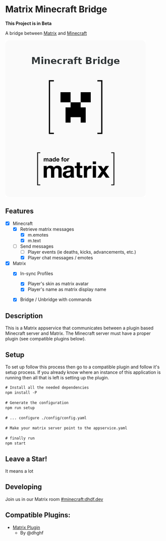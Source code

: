# Matrix Minecraft Bridge

**This Project is in Beta**

A bridge between [Matrix](https://matrix.org/) 
and [Minecraft](https://www.minecraft.net/)

![](./docs/res/made-for-matrix.png)

## Features
 - [x] Minecraft
   - [x] Retrieve matrix messages
      - [x] m.emotes
      - [x] m.text
   - [ ] Send messages
      - [ ] Player events (ie deaths, kicks, advancements, etc.)
      - [x] Player chat messages / emotes
 - [x] Matrix
   - [x] In-sync Profiles
      - [x] Player's skin as matrix avatar
      - [x] Player's name as matrix display name
   - [x] Bridge / Unbridge with commands


## Description
This is a Matrix appservice that communicates between a plugin based
Minecraft server and Matrix. The Minecraft server must have a proper
plugin (see compatible plugins below). 

## Setup
To set up follow this process then go to a compatible plugin and follow it's
setup process. If you already know where an instance of this application is
running then all that is left is setting up the plugin.
```shell script
# Install all the needed dependencies
npm install -P

# Generate the configuration
npm run setup

# ... configure ./config/config.yaml

# Make your matrix server point to the appservice.yaml

# finally run
npm start
```

## Leave a Star!
It means a lot

## Developing
Join us in our Matrix room
[#minecraft:dhdf.dev](https://matrix.to/#/!RUdwKvpeiDnWUyWSMJ:dhdf.dev?via=dhdf.dev)


## Compatible Plugins:
 - [Matrix Plugin](https://github.com/dhghf/matrix-plugin)
   - By @dhghf
